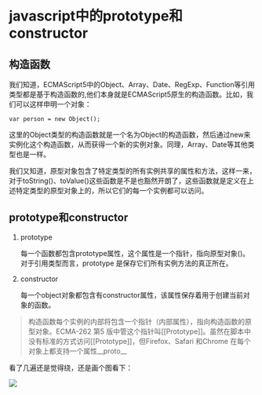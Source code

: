 # javascript中的prototype和constructor #

## 构造函数 ##
我们知道，ECMAScript5中的Object、Array、Date、RegExp、Function等引用类型都是基于构造函数的,他们本身就是ECMAScript5原生的构造函数。比如，我们可以这样申明一个对象：

	var person = new Object();
这里的Object类型的构造函数就是一个名为Object的构造函数，然后通过new来实例化这个构造函数，从而获得一个新的实例对象。同理，Array、Date等其他类型也是一样。

我们又知道，原型对象包含了特定类型的所有实例共享的属性和方法，这样一来，对于toString()、toValue()这些函数是不是也豁然开朗了，这些函数就是定义在上述特定类型的原型对象上的，所以它们的每一个实例都可以访问。

## prototype和constructor ##

1. prototype

	每一个函数都包含prototype属性，这个属性是一个指针，指向原型对象()。对于引用类型而言，prototype 是保存它们所有实例方法的真正所在。


2. constructor

	每一个object对象都包含有constructor属性，该属性保存着用于创建当前对象的函数。

> 构造函数每个实例的内部将包含一个指针（内部属性），指向构造函数的原型对象。ECMA-262 第5 版中管这个指针叫[[Prototype]]。虽然在脚本中没有标准的方式访问[[Prototype]]，但Firefox、Safari 和Chrome 在每个对象上都支持一个属性__proto__

看了几遍还是觉得绕，还是画个图看下：

![](http://images.cnblogs.com/cnblogs_com/yzg1/855692/o_prototype_constructor.png)